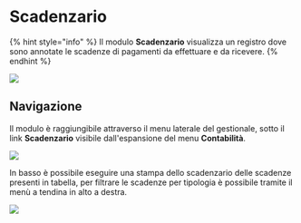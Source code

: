 # Scadenzario

{% hint style="info" %}
Il modulo **Scadenzario** visualizza un registro dove sono annotate le scadenze di pagamenti da effettuare e da ricevere.
{% endhint %}

![](https://firebasestorage.googleapis.com/v0/b/gitbook-x-prod.appspot.com/o/spaces%2F-LZJeLg23eVDvrCv74U7-887967055%2Fuploads%2FL0QpsPE5uTcyvMU37Oko%2Ffile.png?alt=media)

## Navigazione

Il modulo è raggiungibile attraverso il menu laterale del gestionale, sotto il link **Scadenzario** visibile dall'espansione del menu **Contabilità**.

![](https://firebasestorage.googleapis.com/v0/b/gitbook-x-prod.appspot.com/o/spaces%2F-LZJeLg23eVDvrCv74U7-887967055%2Fuploads%2FIFm6JMfYx2HjVpodgPvt%2Ffile.png?alt=media)

In basso è possibile eseguire una stampa dello scadenzario delle scadenze presenti in tabella, per filtrare le scadenze per tipologia è possibile tramite il menù a tendina in alto a destra.

![](https://firebasestorage.googleapis.com/v0/b/gitbook-x-prod.appspot.com/o/spaces%2F-LZJeLg23eVDvrCv74U7-887967055%2Fuploads%2FMrQ1cjElcAtrpUWCxqWR%2Ffile.png?alt=media)

